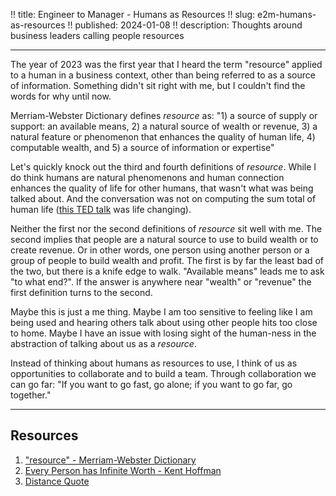 !! title: Engineer to Manager - Humans as Resources
!! slug: e2m-humans-as-resources
!! published: 2024-01-08
!! description: Thoughts around business leaders calling people resources

---

The year of 2023 was the first year that I heard the term "resource" applied to a human in a business context, other
than being referred to as a source of information. Something didn't sit right with me, but I couldn't find the words for
why until now. 

Merriam-Webster Dictionary defines _resource_ as: "1) a source of supply or support: an available means, 2) a natural
source of wealth or revenue, 3) a natural feature or phenomenon that enhances the quality of human life, 4) computable
wealth, and 5) a source of information or expertise"

Let's quickly knock out the third and fourth definitions of _resource_. While I do think humans are natural phenomenons
and human connection enhances the quality of life for other humans, that wasn't what was being talked about. And the
conversation was not on computing the sum total of human life 
([this TED talk](https://www.youtube.com/watch?v=E9fHCrP8hZM) was life changing).

Neither the first nor the second definitions of _resource_ sit well with me. The second implies that people are a
natural source to use to build wealth or to create revenue. Or in other words, one person using another person or a
group of people to build wealth and profit. The first is by far the least bad of the two, but there is a knife edge to
walk. "Available means" leads me to ask "to what end?". If the answer is anywhere near "wealth" or "revenue" the first
definition turns to the second.

Maybe this is just a me thing. Maybe I am too sensitive to feeling like I am being used and hearing others talk about
using other people hits too close to home. Maybe I have an issue with losing sight of the human-ness in the abstraction
of talking about us as a _resource_.

Instead of thinking about humans as resources to use, I think of us as opportunities to collaborate and to build a team.
Through collaboration we can go far: "If you want to go fast, go alone; if you want to go far, go together." 


---

## Resources

1. ["resource" - Merriam-Webster Dictionary](https://www.merriam-webster.com/dictionary/resource)
2. [Every Person has Infinite Worth - Kent Hoffman](https://www.youtube.com/watch?v=E9fHCrP8hZM)
3. [Distance Quote](https://andrewwhitby.com/2020/12/25/if-you-want-to-go-fast/)
